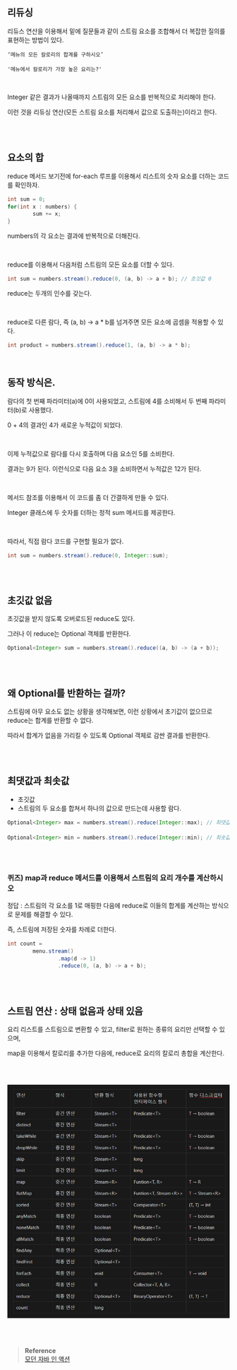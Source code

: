 ## 리듀싱

리듀스 연산을 이용해서 밑에 질문들과 같이 스트림 요소를 조합해서 더 복잡한 질의를 표현하는 방법이 있다. 

```
‘메뉴의 모든 칼로리의 합계를 구하시오’

'메뉴에서 칼로리가 가장 높은 요리는?'
```

<br/>

Integer 같은 결과가 나올때까지 스트림의 모든 요소를 반복적으로 처리해야 한다.

이런 것을 리듀싱 연산(모든 스트림 요소를 처리해서 값으로 도출하는)이라고 한다.

<br/><br/>

## 요소의 합

reduce 메서드 보기전에 for-each 루프를 이용해서 리스트의 숫자 요소를 더하는 코드를 확인하자.

```java
int sum = 0;
for(int x : numbers) {
		sum += x;
}
```

numbers의 각 요소는 결과에 반복적으로 더해진다.

<br/>

reduce를 이용해서 다음처럼 스트림의 모든 요소를 더할 수 있다.

```java
int sum = numbers.stream().reduce(0, (a, b) -> a + b); // 초깃값 0
```

reduce는 두개의 인수를 갖는다.

<br/>

reduce로 다른 람다, 즉 (a, b) → a * b를 넘겨주면 모든 요소에 곱셈을 적용할 수 있다.

```java
int product = numbers.stream().reduce(1, (a, b) -> a * b);
```

<br/>

## 동작 방식은.

람다의 첫 번째 파라미터(a)에 0이 사용되었고, 스트림에 4를 소비해서 두 번째 파라미터(b)로 사용했다. 

0 + 4의 결과인 4가 새로운 누적값이 되었다.

<br/>

이제 누적값으로 람다를 다시 호출하며 다음 요소인 5를 소비한다.

결과는 9가 된다. 이런식으로 다음 요소 3을 소비하면서 누적값은 12가 된다.

<br/>

메서드 참조를 이용해서 이 코드를 좀 더 간결하게 만들 수 있다.

Integer 클래스에 두 숫자를 더하는 정적 sum 메서드를 제공한다.

<br/>

따라서, 직접 람다 코드를 구현할 필요가 없다.

```java
int sum = numbers.stream().reduce(0, Integer::sum);
```

<br/><br/>

## 초깃값 없음

초깃값을 받지 않도록 오버로드된 reduce도 있다.

그러나 이 reduce는 Optional 객체를 반환한다.

```java
Optional<Integer> sum = numbers.stream().reduce((a, b) -> (a + b));
```

<br/><br/>

## 왜 Optional<Integer>를 반환하는 걸까?

스트림에 아무 요소도 없는 상황을 생각해보면, 이런 상황에서 초기값이 없으므로 reduce는 합계를 반환할 수 없다.

따라서 합계가 없음을 가리킬 수 있도록 Optional 객체로 감싼 결과를 반환한다.

<br/><br/>

## 최댓값과 최솟값

- 초깃값
- 스트림의 두 요소를 합쳐서 하나의 값으로 만드는데 사용할 람다.

```java
Optional<Integer> max = numbers.stream().reduce(Integer::max); // 최댓값

Optional<Integer> min = numbers.stream().reduce(Integer::min); // 최솟값
```

<br/><br/>

### 퀴즈) map과 reduce 메서드를 이용해서 스트림의 요리 개수를 계산하시오

정답 : 스트림의 각 요소를 1로 매핑한 다음에 reduce로 이들의 합계를 계산하는 방식으로 문제를 해결할 수 있다. 

즉, 스트림에 저장된 숫자를 차례로 더한다.

```java
int count = 
		menu.stream()
				.map(d -> 1)
				.reduce(0, (a, b) -> a + b);
```

<br/><br/>


## 스트림 연산 : 상태 없음과 상태 있음

요리 리스트를 스트림으로 변환할 수 있고, filter로 원하는 종류의 요리만 선택할 수 있으며,

map을 이용해서 칼로리를 추가한 다음에, reduce로 요리의 칼로리 총합을 계산한다.

<br/><br/>

![이미지](/img/연산.PNG)

<br/><br/>

>**Reference** 
> <br/> [모던 자바 인 액션](http://www.yes24.com/Product/Goods/77125987)